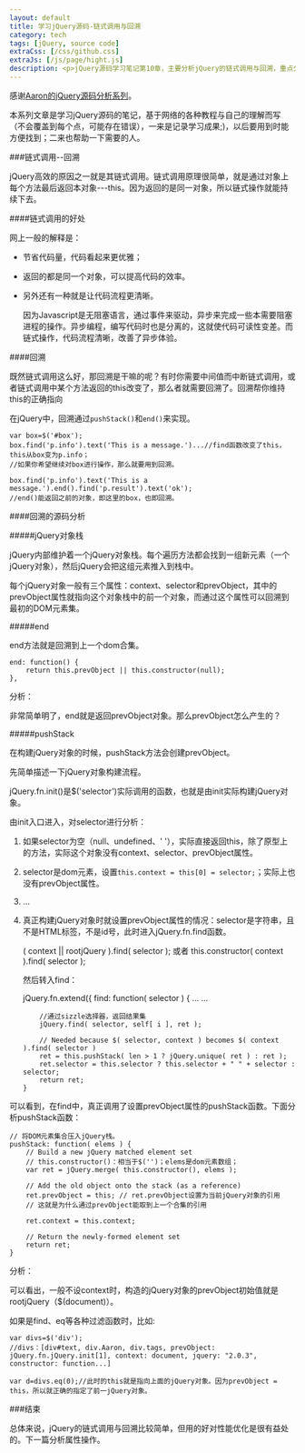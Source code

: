 ```yaml
---
layout: default
title: 学习jQuery源码-链式调用与回溯
category: tech
tags: [jQuery, source code]
extraCss: [/css/github.css]
extraJs: [/js/page/hight.js]
description: <p>jQuery源码学习笔记第10章，主要分析jQuery的链式调用与回溯，重点分析其实现原理。</p>
---
```


感谢[Aaron的jQuery源码分析系列](http://www.cnblogs.com/aaronjs/p/3279314.html)。

本系列文章是学习jQuery源码的笔记，基于网络的各种教程与自己的理解而写（不会覆盖到每个点，可能存在错误），一来是记录学习成果;)，以后要用到时能方便找到；二来也帮助一下需要的人。

###链式调用--回溯

jQuery高效的原因之一就是其链式调用。链式调用原理很简单，就是通过对象上每个方法最后返回本对象---this。因为返回的是同一对象，所以链式操作就能持续下去。

####链式调用的好处

网上一般的解释是：

*	节省代码量，代码看起来更优雅；
*	返回的都是同一个对象，可以提高代码的效率。
*	另外还有一种就是让代码流程更清晰。
	
	因为Javascript是无阻塞语言，通过事件来驱动，异步来完成一些本需要阻塞进程的操作。异步编程，编写代码时也是分离的，这就使代码可读性变差。而链式操作，代码流程清晰，改善了异步体验。

####回溯

既然链式调用这么好，那回溯是干嘛的呢？有时你需要中间值而中断链式调用，或者链式调用中某个方法返回的this改变了，那么者就需要回溯了。回溯帮你维持this的正确指向

在jQuery中，回溯通过`pushStack()`和`end()`来实现。

	var box=$('#box');
	box.find('p.info').text('This is a message.')...//find函数改变了this，this从box变为p.info；
	//如果你希望继续对box进行操作，那么就要用到回溯。

	box.find('p.info').text('This is a message.').end().find('p.result').text('ok');
	//end()能返回之前的对象，即这里的box，也即回溯。


####回溯的源码分析

#####jQuery对象栈

jQuery内部维护着一个jQuery对象栈。每个遍历方法都会找到一组新元素（一个jQuery对象），然后jQuery会把这组元素推入到栈中。

每个jQuery对象一般有三个属性：context、selector和prevObject，其中的prevObject属性就指向这个对象栈中的前一个对象，而通过这个属性可以回溯到最初的DOM元素集。


#####end

end方法就是回溯到上一个dom合集。

	end: function() {
        return this.prevObject || this.constructor(null);
    },

分析：

非常简单明了，end就是返回prevObject对象。那么prevObject怎么产生的？

#####pushStack

在构建jQuery对象的时候，pushStack方法会创建prevObject。

先简单描述一下jQuery对象构建流程。

jQuery.fn.init()是$('selector')实际调用的函数，也就是由init实际构建jQuery对象。

由init入口进入，对selector进行分析：
1.	如果selector为空（null、undefined、' '），实际直接返回this，除了原型上的方法，实际这个对象没有context、selector、prevObject属性。
2.	selector是dom元素，设置`this.context = this[0] = selector;`；实际上也没有prevObject属性。
3.	...
4.	真正构建jQuery对象时就设置prevObject属性的情况：selector是字符串，且不是HTML标签，不是id号，此时进入jQuery.fn.find函数。

	( context || rootjQuery ).find( selector );
	或者
	this.constructor( context ).find( selector );

	然后转入find：
	
	jQuery.fn.extend({
        find: function( selector ) {
            ...
            ...

            //通过sizzle选择器，返回结果集
            jQuery.find( selector, self[ i ], ret );

            // Needed because $( selector, context ) becomes $( context ).find( selector )
            ret = this.pushStack( len > 1 ? jQuery.unique( ret ) : ret );
            ret.selector = this.selector ? this.selector + " " + selector : selector;
            return ret;
        }

可以看到，在find中，真正调用了设置prevObject属性的pushStack函数。下面分析pushStack函数：

	// 将DOM元素集合压入jQuery栈。
	pushStack: function( elems ) {
	    // Build a new jQuery matched element set
	    // this.constructor()：相当于$('')；elems是dom元素数组；
        var ret = jQuery.merge( this.constructor(), elems );

        // Add the old object onto the stack (as a reference)
        ret.prevObject = this; // ret.prevObject设置为当前jQuery对象的引用
        // 这就是为什么通过prevObject能取到上一个合集的引用

        ret.context = this.context;

        // Return the newly-formed element set
        return ret;
    }

分析：

可以看出，一般不设context时，构造的jQuery对象的prevObject初始值就是rootjQuery（$(document)）。

如果是find、eq等各种过滤函数时，比如:
	
	var divs=$('div');
	//divs：[div#text, div.Aaron, div.tags, prevObject: jQuery.fn.jQuery.init[1], context: document, jquery: "2.0.3", constructor: function...]

	var d=divs.eq(0);//此时的this就是指向上面的jQuery对象。因为prevObject = this，所以就正确的指定了前一jQuery对象。


###结束

总体来说，jQuery的链式调用与回溯比较简单，但用的好对性能优化是很有益处的。下一篇分析属性操作。